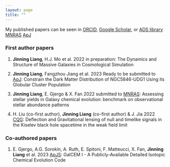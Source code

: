 ```yaml
---
layout: page
title: ""
---
```


<style>
li {
    margin-bottom: 12px;
}
</style>

My published papers can be seen in [ORCID](https://orcid.org/0000-0001-8405-2921), [Google Scholar](https://scholar.google.com/citations?user=1prsaO4AAAAJ&hl=zh-CN), or [ADS library](https://ui.adsabs.harvard.edu/public-libraries/zs0p82o5RdGYGU6_i5PWjQ) 
[MNRAS](/../files/Yields_NuPyCEE.pdf)
[ApJ](/../files/UDGpaper.pdf)


### First author papers

<ol>
<li><b>Jinning Liang</b>, H.J. Mo et al. 2022 in preparation:  The Dynamics and Structure of Massive Galaxies in Cosmological Simulation</li>

<li><b>Jinning Liang</b>, Fangzhou Jiang et al. 2023 Ready to be submitted to <a href="/../files/UDGpaper.pdf">ApJ</a>: Constrain the Dark Matter Distribution of NGC5846-UDG1 Using its Globular Cluster Population</li>

<li><b>Jinning Liang</b>, E. Gjergo & X. Fan 2022 submitted to <a href="/../files/Yields_NuPyCEE.pdf">MNRAS</a>: Assessing stellar yields in Galaxy chemical evolution: benchmark on observational stellar abundance patterns</li>

<li>H. Liu (co-first author), <b>Jinning Liang</b> (co-first author) & J. Jia 2022 <a href="https://ui.adsabs.harvard.edu/abs/2022CQGra..39s5013L/abstract">CQG</a>: Deflection and Gravitational lensing of null and timelike signals in the Kiselev black hole spacetime in the weak field limit</li>

</ol>

### Co-authored papers

<ol>
<li>E. Gjergo, A.G. Sorokin, A. Ruth, E. Spitoni, F. Matteucci, X. Fan, <b>Jinning Liang</b> et al. 2023 <a href="https://ui.adsabs.harvard.edu/abs/2023ApJS..264...44G/abstract">ApJS</a>: GalCEM I - A Publicly-Available Detailed Isotopic Chemical Evolution Code</li>
